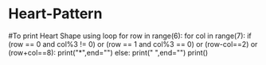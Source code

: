# Heart-Pattern
#To print Heart Shape using  loop
for row in range(6):
    for col in range(7):
        if (row == 0 and col%3 != 0) or (row == 1 and col%3 == 0) or (row-col==2) or (row+col==8):
            print("*",end="")
        else:
            print(" ",end="")
    print()
